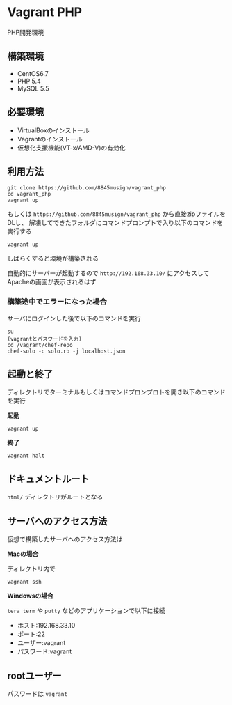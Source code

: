 # Vagrant PHP

PHP開発環境

## 構築環境

* CentOS6.7
* PHP 5.4
* MySQL 5.5

## 必要環境

* VirtualBoxのインストール
* Vagrantのインストール
* 仮想化支援機能(VT-x/AMD-V)の有効化

## 利用方法

```
git clone https://github.com/8845musign/vagrant_php
cd vagrant_php
vagrant up
```

もしくは `https://github.com/8845musign/vagrant_php` から直接zipファイルをDLし、
解凍してできたフォルダにコマンドプロンプトで入り以下のコマンドを実行する

```
vagrant up
```

しばらくすると環境が構築される

自動的にサーバーが起動するので `http://192.168.33.10/` にアクセスしてApacheの画面が表示されるはず

### 構築途中でエラーになった場合

サーバにログインした後で以下のコマンドを実行

```
su
(vagrantとパスワードを入力)
cd /vagrant/chef-repo
chef-solo -c solo.rb -j localhost.json
```

## 起動と終了

ディレクトリでターミナルもしくはコマンドプロンプロトを開き以下のコマンドを実行

**起動**

```
vagrant up
```

**終了**

```
vagrant halt
```

## ドキュメントルート

`html/` ディレクトリがルートとなる

## サーバへのアクセス方法

仮想で構築したサーバへのアクセス方法は

**Macの場合**

ディレクトリ内で

```
vagrant ssh
```

**Windowsの場合**

`tera term` や `putty` などのアプリケーションで以下に接続

* ホスト:192.168.33.10
* ポート:22
* ユーザー:vagrant
* パスワード:vagrant

## rootユーザー

パスワードは `vagrant`
